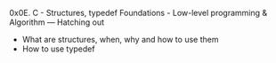0x0E. C - Structures, typedef
Foundations - Low-level programming & Algorithm ― Hatching out

* What are structures, when, why and how to use them
* How to use typedef
